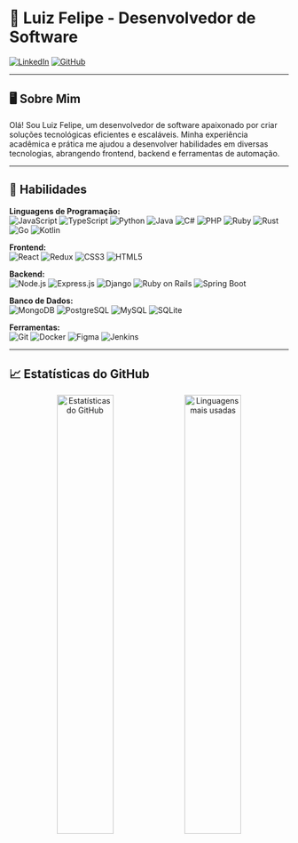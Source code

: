 # 🌟 Luiz Felipe - Desenvolvedor de Software

[![LinkedIn](https://img.shields.io/badge/-LinkedIn-blue?style=for-the-badge&logo=linkedin&logoColor=white)](https://www.linkedin.com/in/luizfelippetech/)
[![GitHub](https://img.shields.io/badge/-GitHub-181717?style=for-the-badge&logo=github&logoColor=white)](https://github.com/luizFelippedev)

---

## 🖥️ Sobre Mim

Olá! Sou Luiz Felipe, um desenvolvedor de software apaixonado por criar soluções tecnológicas eficientes e escaláveis. Minha experiência acadêmica e prática me ajudou a desenvolver habilidades em diversas tecnologias, abrangendo frontend, backend e ferramentas de automação.

---

## 🚀 Habilidades

**Linguagens de Programação:**  
![JavaScript](https://img.shields.io/badge/-JavaScript-F7DF1E?style=flat-square&logo=javascript&logoColor=black)
![TypeScript](https://img.shields.io/badge/-TypeScript-3178C6?style=flat-square&logo=typescript&logoColor=white)
![Python](https://img.shields.io/badge/-Python-3776AB?style=flat-square&logo=python&logoColor=white)
![Java](https://img.shields.io/badge/-Java-007396?style=flat-square&logo=java&logoColor=white)
![C#](https://img.shields.io/badge/-C%23-239120?style=flat-square&logo=c-sharp&logoColor=white)
![PHP](https://img.shields.io/badge/-PHP-777BB4?style=flat-square&logo=php&logoColor=white)
![Ruby](https://img.shields.io/badge/-Ruby-CC342D?style=flat-square&logo=ruby&logoColor=white)
![Rust](https://img.shields.io/badge/-Rust-000000?style=flat-square&logo=rust&logoColor=white)
![Go](https://img.shields.io/badge/-Go-00ADD8?style=flat-square&logo=go&logoColor=white)
![Kotlin](https://img.shields.io/badge/-Kotlin-0095D5?style=flat-square&logo=kotlin&logoColor=white)

**Frontend:**  
![React](https://img.shields.io/badge/-React-61DAFB?style=flat-square&logo=react&logoColor=white)
![Redux](https://img.shields.io/badge/-Redux-764ABC?style=flat-square&logo=redux&logoColor=white)
![CSS3](https://img.shields.io/badge/-CSS3-1572B6?style=flat-square&logo=css3&logoColor=white)
![HTML5](https://img.shields.io/badge/-HTML5-E34F26?style=flat-square&logo=html5&logoColor=white)

**Backend:**  
![Node.js](https://img.shields.io/badge/-Node.js-339933?style=flat-square&logo=node.js&logoColor=white)
![Express.js](https://img.shields.io/badge/-Express.js-000000?style=flat-square&logo=express&logoColor=white)
![Django](https://img.shields.io/badge/-Django-092E20?style=flat-square&logo=django&logoColor=white)
![Ruby on Rails](https://img.shields.io/badge/-Ruby%20on%20Rails-CC0000?style=flat-square&logo=ruby-on-rails&logoColor=white)
![Spring Boot](https://img.shields.io/badge/-Spring%20Boot-6DB33F?style=flat-square&logo=spring&logoColor=white)

**Banco de Dados:**  
![MongoDB](https://img.shields.io/badge/-MongoDB-47A248?style=flat-square&logo=mongodb&logoColor=white)
![PostgreSQL](https://img.shields.io/badge/-PostgreSQL-336791?style=flat-square&logo=postgresql&logoColor=white)
![MySQL](https://img.shields.io/badge/-MySQL-4479A1?style=flat-square&logo=mysql&logoColor=white)
![SQLite](https://img.shields.io/badge/-SQLite-003B57?style=flat-square&logo=sqlite&logoColor=white)

**Ferramentas:**  
![Git](https://img.shields.io/badge/-Git-F05032?style=flat-square&logo=git&logoColor=white)
![Docker](https://img.shields.io/badge/-Docker-2496ED?style=flat-square&logo=docker&logoColor=white)
![Figma](https://img.shields.io/badge/-Figma-F24E1E?style=flat-square&logo=figma&logoColor=white)
![Jenkins](https://img.shields.io/badge/-Jenkins-D24939?style=flat-square&logo=jenkins&logoColor=white)

---

## 📈 Estatísticas do GitHub

<p align="center">
  <img src="https://github-readme-stats.vercel.app/api?username=luizFelippedev&show_icons=true&theme=radical" alt="Estatísticas do GitHub" width="45%"/>
  <img src="https://github-readme-stats.vercel.app/api/top-langs/?username=luizFelippedev&layout=compact&theme=radical" alt="Linguagens mais usadas" width="45%"/>
</p>
